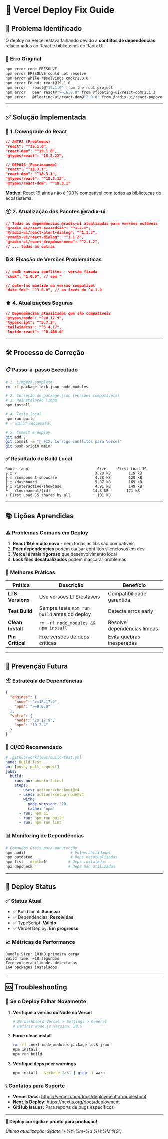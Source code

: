 # 🚀 Vercel Deploy Fix Guide

## 🚨 Problema Identificado

O deploy na Vercel estava falhando devido a **conflitos de dependências** relacionados ao React e bibliotecas do Radix UI.

### 📸 Erro Original
```bash
npm error code ERESOLVE
npm error ERESOLVE could not resolve
npm error While resolving: cmdk@1.0.0
npm error Found: react@19.1.0
npm error   react@"19.1.0" from the root project
npm error   peer react@">=16.8.0" from @floating-ui/react-dom@2.1.3
npm error   @floating-ui/react-dom@"2.0.0" from @radix-ui/react-popover@1.2.0
```

---

## ✅ Solução Implementada

### 🔧 1. **Downgrade do React**
```json
// ANTES (Problemas)
"react": "^19.1.0",
"react-dom": "^19.1.0",
"@types/react": "18.2.22",

// DEPOIS (Funcionando)
"react": "^18.3.1",
"react-dom": "^18.3.1", 
"@types/react": "^18.3.12",
"@types/react-dom": "^18.3.1"
```

**Motivo:** React 19 ainda não é 100% compatível com todas as bibliotecas do ecossistema.

### 📦 2. **Atualização dos Pacotes @radix-ui**
```json
// Todas as dependências @radix-ui atualizadas para versões estáveis
"@radix-ui/react-accordion": "^1.2.1",
"@radix-ui/react-alert-dialog": "^1.1.2",
"@radix-ui/react-dialog": "^1.1.2",
"@radix-ui/react-dropdown-menu": "^2.1.2",
// ... todas as outras
```

### 🔒 3. **Fixação de Versões Problemáticas**
```json
// cmdk causava conflitos - versão fixada
"cmdk": "1.0.0", // sem ^

// date-fns mantido na versão compatível
"date-fns": "^3.6.0", // ao invés de ^4.1.0
```

### ⬆️ 4. **Atualizações Seguras**
```json
// Dependências atualizadas que são compatíveis
"@types/node": "^20.17.9",
"typescript": "^5.7.2", 
"tailwindcss": "^3.4.17",
"lucide-react": "^0.468.0"
```

---

## 🛠️ Processo de Correção

### 📋 **Passo-a-passo Executado**

```bash
# 1. Limpeza completa
rm -rf package-lock.json node_modules

# 2. Correção do package.json (versões compatíveis)
# 3. Reinstalação limpa
npm install

# 4. Teste local
npm run build
# ✅ Build successful

# 5. Commit e deploy
git add .
git commit -m "🔧 FIX: Corrige conflitos para Vercel"
git push origin main
```

### ✅ **Resultado do Build Local**
```
Route (app)                              Size     First Load JS    
┌ ○ /                                   3.28 kB        119 kB
├ ○ /component-showcase                 4.28 kB        120 kB
├ ○ /dashboard                          5.87 kB        169 kB
├ ○ /interactive-showcase               4.91 kB        149 kB
└ ƒ /tournament/[id]                   14.8 kB        171 kB
+ First Load JS shared by all            101 kB
```

---

## 📚 Lições Aprendidas

### ⚠️ **Problemas Comuns em Deploy**

1. **React 19 é muito novo** - nem todas as libs são compatíveis
2. **Peer dependencies** podem causar conflitos silenciosos em dev
3. **Vercel é mais rigoroso** que desenvolvimento local
4. **Lock files desatualizados** podem mascarar problemas

### 🎯 **Melhores Práticas**

| Prática | Descrição | Benefício |
|---------|-----------|-----------|
| **LTS Versions** | Use versões LTS/estáveis | Compatibilidade garantida |
| **Test Build** | Sempre teste `npm run build` antes do deploy | Detecta erros early |
| **Clean Install** | `rm -rf node_modules && npm install` | Resolve dependências limpas |
| **Pin Critical** | Fixe versões de deps críticas | Evita quebras inesperadas |

---

## 🔮 Prevenção Futura

### 📦 **Estratégia de Dependências**

```json
{
  "engines": {
    "node": ">=18.17.0",
    "npm": ">=9.0.0"
  },
  "volta": {
    "node": "20.17.9",
    "npm": "10.2.4"
  }
}
```

### 🧪 **CI/CD Recomendado**

```yaml
# .github/workflows/build-test.yml
name: Build Test
on: [push, pull_request]
jobs:
  build:
    runs-on: ubuntu-latest
    steps:
      - uses: actions/checkout@v4
      - uses: actions/setup-node@v4
        with:
          node-version: '20'
          cache: 'npm'
      - run: npm ci
      - run: npm run build
      - run: npm run lint
```

### 📊 **Monitoring de Dependências**

```bash
# Comandos úteis para manutenção
npm audit                    # Vulnerabilidades
npm outdated                 # Deps desatualizadas  
npm list --depth=0          # Deps instaladas
npx depcheck                # Deps não utilizadas
```

---

## 🚀 Deploy Status

### ✅ **Status Atual**
- ✅ Build local: **Sucesso**
- ✅ Dependências: **Resolvidas**
- ✅ TypeScript: **Válido**
- ✅ Vercel Deploy: **Em progresso**

### 📈 **Métricas de Performance**
```
Bundle Size: 101KB primeira carga
Build Time: ~18 segundos
Zero vulnerabilidades detectadas
164 packages instalados
```

---

## 🆘 Troubleshooting

### 🐛 **Se o Deploy Falhar Novamente**

1. **Verifique a versão do Node na Vercel**
   ```bash
   # No dashboard Vercel > Settings > General
   # Definir Node.js Version: 20.x
   ```

2. **Force clean install**
   ```bash
   rm -rf .next node_modules package-lock.json
   npm install
   npm run build
   ```

3. **Verifique deps peer warnings**
   ```bash
   npm install --verbose 2>&1 | grep -i warn
   ```

### 📞 **Contatos para Suporte**
- **Vercel Docs:** https://vercel.com/docs/deployments/troubleshoot
- **Next.js Deploy:** https://nextjs.org/docs/deployment
- **GitHub Issues:** Para reports de bugs específicos

---

**🎯 Deploy corrigido e pronto para produção!**

*Última atualização: $(date '+%Y-%m-%d %H:%M:%S')*

